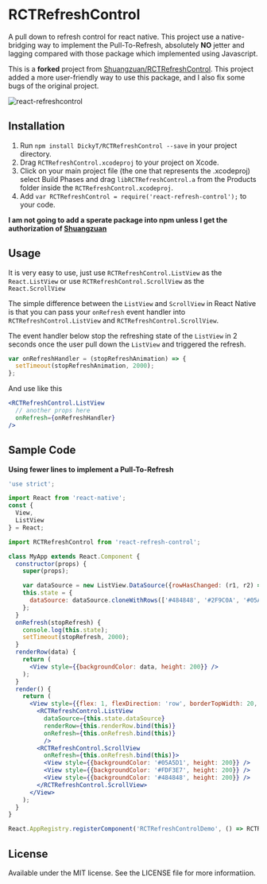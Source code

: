 # RCTRefreshControl
A pull down to refresh control for react native. This project use a native-bridging way to implement the Pull-To-Refresh, absolutely **NO** jetter and lagging compared with those package which implemented using Javascript.

This is a **forked** project from [Shuangzuan/RCTRefreshControl](https://github.com/Shuangzuan/RCTRefreshControl).
This project added a more user-friendly way to use this package, and I also fix some bugs of the original project.

![react-refreshcontrol](https://cloud.githubusercontent.com/assets/4535844/11009604/9845be08-84ae-11e5-8fe0-1037c057ce05.gif)

## Installation

1. Run `npm install DickyT/RCTRefreshControl --save` in your project directory.
2. Drag `RCTRefreshControl.xcodeproj` to your project on Xcode.
3. Click on your main project file (the one that represents the .xcodeproj) select Build Phases and drag `libRCTRefreshControl.a` from the Products folder inside the `RCTRefreshControl.xcodeproj`.
4. Add `var RCTRefreshControl = require('react-refresh-control');` to your code.

__I am not going to add a sperate package into npm unless I get the authorization of [Shuangzuan](https://github.com/Shuangzuan)__

## Usage
It is very easy to use, just use `RCTRefreshControl.ListView` as the `React.ListView`
or use `RCTRefreshControl.ScrollView` as the `React.ScrollView`

The simple difference between the `ListView` and `ScrollView` in React Native is that you can pass your `onRefresh` event handler into `RCTRefreshControl.ListView` and `RCTRefreshControl.ScrollView`.

The event handler below stop the refreshing state of the `ListView` in 2 seconds once the user pull down the `ListView` and triggered the refresh.

```jsx
var onRefreshHandler = (stopRefreshAnimation) => {
  setTimeout(stopRefreshAnimation, 2000);
};
```

And use like this
```jsx
<RCTRefreshControl.ListView
  // another props here
  onRefresh={onRefreshHandler}
/>
```

## Sample Code

**Using fewer lines to implement a Pull-To-Refresh**

```jsx
'use strict';

import React from 'react-native';
const {
  View,
  ListView
} = React;

import RCTRefreshControl from 'react-refresh-control';

class MyApp extends React.Component {
  constructor(props) {
    super(props);

    var dataSource = new ListView.DataSource({rowHasChanged: (r1, r2) => r1 !== r2});
    this.state = {
      dataSource: dataSource.cloneWithRows(['#484848', '#2F9C0A', '#05A5D1'])
    };
  }
  onRefresh(stopRefresh) {
    console.log(this.state);
    setTimeout(stopRefresh, 2000);
  }
  renderRow(data) {
    return (
      <View style={{backgroundColor: data, height: 200}} />
    );
  }
  render() {
    return (
      <View style={{flex: 1, flexDirection: 'row', borderTopWidth: 20, borderTopColor: 'black'}}>
        <RCTRefreshControl.ListView
          dataSource={this.state.dataSource}
          renderRow={this.renderRow.bind(this)}
          onRefresh={this.onRefresh.bind(this)}
          />
        <RCTRefreshControl.ScrollView
          onRefresh={this.onRefresh.bind(this)}>
          <View style={{backgroundColor: '#05A5D1', height: 200}} />
          <View style={{backgroundColor: '#FDF3E7', height: 200}} />
          <View style={{backgroundColor: '#484848', height: 200}} />
        </RCTRefreshControl.ScrollView>
      </View>
    );
  }
}

React.AppRegistry.registerComponent('RCTRefreshControlDemo', () => RCTRefreshControlDemo);
```

## License

Available under the MIT license. See the LICENSE file for more informatiion.
